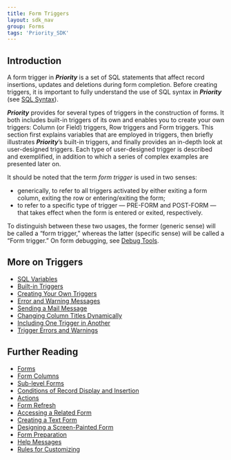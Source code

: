 ```yaml
---
title: Form Triggers
layout: sdk_nav
group: Forms
tags: 'Priority_SDK'
---
```


## Introduction

A form trigger in ***Priority*** is a set of SQL statements that affect
record insertions, updates and deletions during form completion. Before
creating triggers, it is important to fully understand the use of SQL
syntax in ***Priority*** (see [SQL Syntax](SQL-Syntax )).

***Priority*** provides for several types of triggers in the construction
of forms. It both includes built-in triggers of its own and enables you
to create your own triggers: Column (or Field) triggers, Row triggers
and Form triggers. This section first explains variables that are
employed in triggers, then briefly illustrates ***Priority***’s built-in
triggers, and finally provides an in-depth look at user-designed
triggers. Each type of user-designed trigger is described and
exemplified, in addition to which a series of complex examples are
presented later on.

It should be noted that the term *form trigger* is used in two senses:

-   generically, to refer to all triggers activated by either exiting a
    form column, exiting the row or entering/exiting the form;
-   to refer to a specific type of trigger — PRE-FORM and POST-FORM —
    that takes effect when the form is entered or exited, respectively.

To distinguish between these two usages, the former (generic sense) will
be called a “form trigger,” whereas the latter (specific sense) will be
called a “Form trigger.” On form debugging, see [Debug
Tools](Debug-Tools ).

## More on Triggers

-   [SQL Variables](SQL-Variables )
-   [Built-in Triggers](Built-in-Triggers )
-   [Creating Your Own Triggers](Creating-Your-Own-Triggers )
-   [Error and Warning Messages](Error-and-Warning-Messages )
-   [Sending a Mail Message](Sending-a-Mail-Message )
-   [Changing Column Titles
    Dynamically](Changing-Column-Titles-Dynamically )
-   [Including One Trigger in
    Another](Including-One-Trigger-in-Another )
-   [Trigger Errors and
    Warnings](Trigger-Errors-and-Warnings )

## Further Reading

-   [Forms](Forms )
-   [Form Columns](Form-Columns )
-   [Sub-level Forms](Sub-level-Forms )
-   [Conditions of Record Display and
    Insertion](Conditions-of-Record-Display-and-Insertion )
-   [Actions](Actions)
-   [Form Refresh](Form-Refresh )
-   [Accessing a Related Form](Accessing-a-Related-Form )
-   [Creating a Text Form](Creating-a-Text-Form )
-   [Designing a Screen-Painted
    Form](Designing-a-Screen-Painted-Form )
-   [Form Preparation](Form-Preparation )
-   [Help Messages](Help-Messages )
-   [Rules for Customizing](Rules-for-Customizing )
